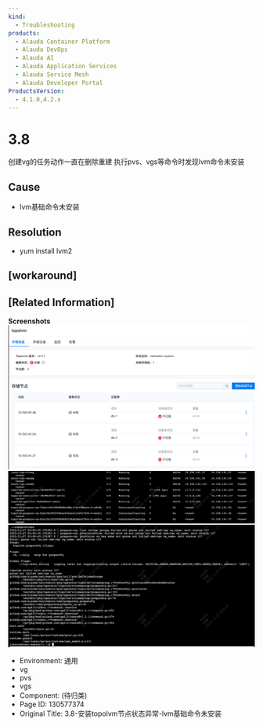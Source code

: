 ```yaml
---
kind:
  - Troubleshooting
products:
  - Alauda Container Platform
  - Alauda DevOps
  - Alauda AI
  - Alauda Application Services
  - Alauda Service Mesh
  - Alauda Developer Portal
ProductsVersion:
  - 4.1.0,4.2.x
---
```

<!-- A type of document that involves encountering a fault, diagnosing it, performing root cause analysis, and providing solutions. -->

# 3.8

创建vg的任务动作一直在删除重建 执行pvs、vgs等命令时发现lvm命令未安装

## Cause
- lvm基础命令未安装

## Resolution
- yum install lvm2

## [workaround]

## [Related Information]
**Screenshots**
![](assets/3-8-an-zhuang-topolvmjie-dian-zhuang-tai-yi-chang-lvmji-chu-ming-ling-wei-an-zhu/image2022-12-3_9-41-33.png)
![](assets/3-8-an-zhuang-topolvmjie-dian-zhuang-tai-yi-chang-lvmji-chu-ming-ling-wei-an-zhu/image2022-12-3_9-43-7.png)
![](assets/3-8-an-zhuang-topolvmjie-dian-zhuang-tai-yi-chang-lvmji-chu-ming-ling-wei-an-zhu/image2022-12-3_9-44-59.png)
- Environment: 通用
- vg
- pvs
- vgs
- Component: (待归类)
- Page ID: 130577374
- Original Title: 3.8-安装topolvm节点状态异常-lvm基础命令未安装
